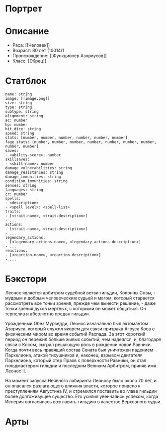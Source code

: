 # Портрет

# Описание
* Раса: [[Человек]]
* Возраст: 80 лет (10014г)
* Происхождение: [[Функционер Азориусов]]
* Класс: [[Жрец]]
# Статблок
```statblock  
name: string  
image: [[image.png]]
size: string  
type: string  
subtype: string  
alignment: string  
ac: number  
hp: number  
hit_dice: string  
speed: string  
stats: [number, number, number, number, number, number]  
fage_stats: [number, number, number, number, number, number, number, number, number]  
saves:  
- <ability-score>: number  
skillsaves:  
- <skill-name>: number  
damage_vulnerabilities: string  
damage_resistances: string  
damage_immunities: string  
condition_immunities: string  
senses: string  
languages: string  
cr: number  
spells:  
- <description>  
- <spell level>: <spell-list>  
traits:  
- [<trait-name>, <trait-description>]  
- ...  
actions:  
- [<trait-name>, <trait-description>]  
- ...  
legendary_actions:  
- [<legendary_actions-name>, <legendary_actions-description>]  
- ...  
reactions:  
- [<reaction-name>, <reaction-description>]  
- ...  
```

# Бэкстори
Леонос является арбитром судебной ветви гильдии, Колонны Совы, - мудрым и добрым человеческим судьей и магом, который старается рассмотреть все точки зрения, прежде чем вынести решение, - даже точки зрения духов мертвых, с которыми он может общаться. Он терпелив и абсолютно предан гильдии. 

Урожденный Обез Мурзедди, Леонос изначально был эктомантом Азориуса, который служил якорем для связи призрака Агруса Коса с физическим миром во время событий Распада.
За этот короткий период он пережил больше живых событий, чем надеялся, и, благодаря связи с Косом, сыграл решающую роль в рождении новой Равники. Когда почти весь правящий состав Сената был уничтожен падением Пархелиона, атакой тихушников и, наконец, взрывом двигателя Пархелиона, который стер Прахв с поверхности Равники, он стал гильдмастером гильдии и последним Великим Арбитром, приняв имя Леонос II.

На момент запуска Неявного лабиринта Леоносу было около 70 лет, и он опасался разлагающего влияния власти, которое привело к преступлениям Августина IV, и стремился поставить во главе гильдии более долгоживущее существо. Его усилия увенчались успехом, когда Исперия согласилась возглавить гильдию в качестве Верховного судьи.
# Арты
